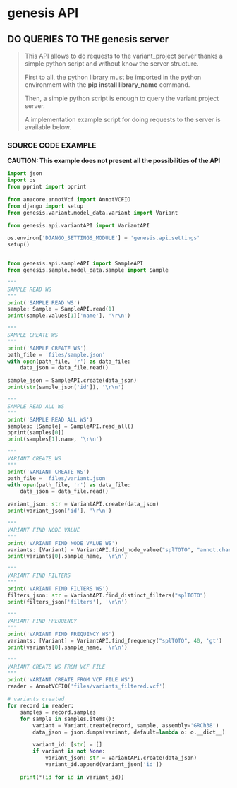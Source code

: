 # genesis API

## DO QUERIES TO THE genesis server

> This API allows to do requests to the variant_project server thanks a simple python script and without know the server structure.
>
>First to all, the python library must be imported in the python environment with the **pip install library_name** command.
>
>Then, a simple python script is enough to query the variant project server.
>
>A implementation example script for doing requests to the server is available below.

### SOURCE CODE EXAMPLE

**CAUTION: This example does not present all the possibilities of the API**

```py
import json
import os
from pprint import pprint

from anacore.annotVcf import AnnotVCFIO
from django import setup
from genesis.variant.model_data.variant import Variant

from genesis.api.variantAPI import VariantAPI

os.environ['DJANGO_SETTINGS_MODULE'] = 'genesis.api.settings'
setup()


from genesis.api.sampleAPI import SampleAPI
from genesis.sample.model_data.sample import Sample

"""
SAMPLE READ WS
"""
print('SAMPLE READ WS')
sample: Sample = SampleAPI.read(1)
print(sample.values[1]['name'], '\r\n')

"""
SAMPLE CREATE WS
"""
print('SAMPLE CREATE WS')
path_file = 'files/sample.json'
with open(path_file, 'r') as data_file:
    data_json = data_file.read()

sample_json = SampleAPI.create(data_json)
print(str(sample_json['id']), '\r\n')

"""
SAMPLE READ ALL WS
"""
print('SAMPLE READ ALL WS')
samples: [Sample] = SampleAPI.read_all()
pprint(samples[0])
print(samples[1].name, '\r\n')

"""
VARIANT CREATE WS
"""
print('VARIANT CREATE WS')
path_file = 'files/variant.json'
with open(path_file, 'r') as data_file:
    data_json = data_file.read()

variant_json: str = VariantAPI.create(data_json)
print(variant_json['id'], '\r\n')

"""
VARIANT FIND NODE VALUE
"""
print('VARIANT FIND NODE VALUE WS')
variants: [Variant] = VariantAPI.find_node_value("splTOTO", "annot.changes.HGVSc", "001304718")
print(variants[0].sample_name, '\r\n')

"""
VARIANT FIND FILTERS
"""
print('VARIANT FIND FILTERS WS')
filters_json: str = VariantAPI.find_distinct_filters("splTOTO")
print(filters_json['filters'], '\r\n')

"""
VARIANT FIND FREQUENCY
"""
print('VARIANT FIND FREQUENCY WS')
variants: [Variant] = VariantAPI.find_frequency("splTOTO", 40, 'gt')
print(variants[0].sample_name, '\r\n')

"""
VARIANT CREATE WS FROM VCF FILE
"""
print('VARIANT CREATE FROM VCF FILE WS')
reader = AnnotVCFIO('files/variants_filtered.vcf')

# variants created
for record in reader:
    samples = record.samples
    for sample in samples.items():
        variant = Variant.create(record, sample, assembly='GRCh38')
        data_json = json.dumps(variant, default=lambda o: o.__dict__)

        variant_id: [str] = []
        if variant is not None:
            variant_json: str = VariantAPI.create(data_json)
            variant_id.append(variant_json['id'])

    print(*(id for id in variant_id))
```